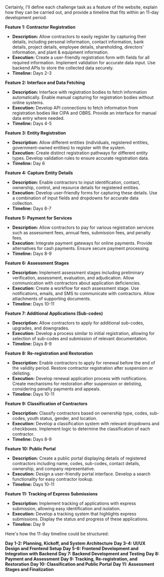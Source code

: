 Certainly, I'll define each challenge task as a feature of the website, explain how they can be carried out, and provide a timeline that fits within an 11-day development period.

**Feature 1: Contractor Registration**
- **Description:** Allow contractors to easily register by capturing their details, including personal information, contact information, bank details, project details, employee details, shareholding, directors' information, and plant & equipment information.
- **Execution:** Create a user-friendly registration form with fields for all required information. Implement validation for accurate data input. Use backend APIs to store the collected data securely.
- **Timeline:** Days 2-3

**Feature 2: Interface and Data Fetching**
- **Description:** Interface with registration bodies to fetch information automatically. Enable manual capturing for registration bodies without online systems.
- **Execution:** Develop API connections to fetch information from registration bodies like CIPA and OBRS. Provide an interface for manual data entry where needed.
- **Timeline:** Days 4-5

**Feature 3: Entity Registration**
- **Description:** Allow different entities (individuals, registered entities, government-owned entities) to register with the system.
- **Execution:** Create distinct registration pathways for different entity types. Develop validation rules to ensure accurate registration data.
- **Timeline:** Day 6

**Feature 4: Capture Entity Details**
- **Description:** Enable contractors to input identification, contact, ownership, control, and resource details for registered entities.
- **Execution:** Develop user-friendly forms for capturing these details. Use a combination of input fields and dropdowns for accurate data collection.
- **Timeline:** Days 6-7

**Feature 5: Payment for Services**
- **Description:** Allow contractors to pay for various registration services such as assessment fees, annual fees, submission fees, and penalty fees.
- **Execution:** Integrate payment gateways for online payments. Provide alternatives for cash payments. Ensure secure payment processing.
- **Timeline:** Days 8-9

**Feature 6: Assessment Stages**
- **Description:** Implement assessment stages including preliminary verification, assessment, evaluation, and adjudication. Allow communication with contractors about application deficiencies.
- **Execution:** Create a workflow for each assessment stage. Use notifications, emails, and SMS to communicate with contractors. Allow attachments of supporting documents.
- **Timeline:** Days 10-11

**Feature 7: Additional Applications (Sub-codes)**
- **Description:** Allow contractors to apply for additional sub-codes, upgrades, and downgrades.
- **Execution:** Develop a process similar to initial registration, allowing for selection of sub-codes and submission of relevant documentation.
- **Timeline:** Days 8-9

**Feature 8: Re-registration and Restoration**
- **Description:** Enable contractors to apply for renewal before the end of the validity period. Restore contractor registration after suspension or delisting.
- **Execution:** Develop renewal application process with notifications. Create mechanisms for restoration after suspension or delisting, considering penalty payments and appeals.
- **Timeline:** Days 10-11

**Feature 9: Classification of Contractors**
- **Description:** Classify contractors based on ownership type, codes, sub-codes, youth status, gender, and location.
- **Execution:** Develop a classification system with relevant dropdowns and checkboxes. Implement logic to determine the classification of each contractor.
- **Timeline:** Days 8-9

**Feature 10: Public Portal**
- **Description:** Create a public portal displaying details of registered contractors including name, codes, sub-codes, contact details, ownership, and company representative.
- **Execution:** Design a user-friendly portal interface. Develop a search functionality for easy contractor lookup.
- **Timeline:** Days 10-11

**Feature 11: Tracking of Express Submissions**
- **Description:** Implement tracking of applications with express submission, allowing easy identification and isolation.
- **Execution:** Develop a tracking system that highlights express submissions. Display the status and progress of these applications.
- **Timeline:** Day 9

Here's how the 11-day timeline could be structured:

**Day 1-2: Planning, Kickoff, and System Architecture**
**Day 3-4: UI/UX Design and Frontend Setup**
**Day 5-6: Frontend Development and Integration with Backend**
**Day 7: Backend Development and Testing**
**Day 8: Payment and Assessment**
**Day 9: Tracking, Re-registration, and Restoration**
**Day 10: Classification and Public Portal**
**Day 11: Assessment Stages and Finalization**
